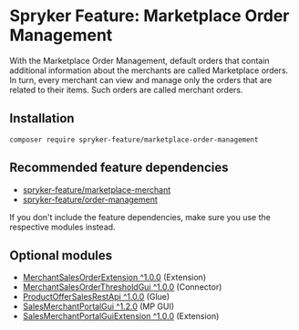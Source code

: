# Spryker Feature: Marketplace Order Management

With the Marketplace Order Management, default orders that contain additional information about the merchants are called Marketplace orders. In turn, every merchant can view and manage only the orders that are related to their items. Such orders are called merchant orders.

## Installation

```
composer require spryker-feature/marketplace-order-management
```

## Recommended feature dependencies
- [spryker-feature/marketplace-merchant](https://github.com/spryker-feature/marketplace-merchant)
- [spryker-feature/order-management](https://github.com/spryker-feature/order-management)

If you don't include the feature dependencies, make sure you use the respective modules instead.

## Optional modules
- [MerchantSalesOrderExtension ^1.0.0](https://github.com/spryker/merchant-sales-order-extension) (Extension)
- [MerchantSalesOrderThresholdGui ^1.0.0](https://github.com/spryker/merchant-sales-order-threshold-gui) (Connector)
- [ProductOfferSalesRestApi ^1.0.0](https://github.com/spryker/product-offer-sales-rest-api) (Glue)
- [SalesMerchantPortalGui ^1.2.0](https://github.com/spryker/sales-merchant-portal-gui) (MP GUI)
- [SalesMerchantPortalGuiExtension ^1.0.0](https://github.com/spryker/sales-merchant-portal-gui-extension) (Extension)
